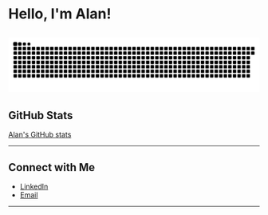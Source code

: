 # Hello, I'm Alan!  

![github-user-contribution](github-user-contribution.svg)
---


## GitHub Stats  
[Alan's GitHub stats](https://github-readme-stats.vercel.app/api?username=AlanMaizon&show_icons=true&theme=radical)

---

## Connect with Me  
- [LinkedIn](https://linkedin.com/in/maizonalan)
- [Email](mailto:alanmaizon@hotmail.com)  

---
